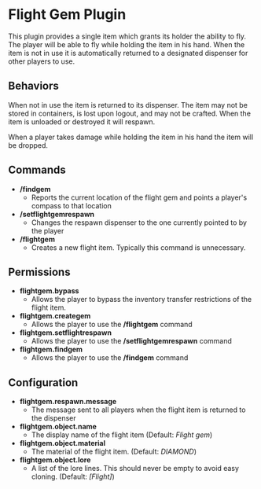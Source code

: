Flight Gem Plugin
=================

This plugin provides a single item which grants its holder the ability to fly.
The player will be able to fly while holding the item in his hand. When the item
is not in use it is automatically returned to a designated dispenser for other
players to use.

Behaviors
---------

When not in use the item is returned to its dispenser. The item may not be stored in
containers, is lost upon logout, and may not be crafted. When the item is unloaded or
destroyed it will respawn.

When a player takes damage while holding the item in his hand the item will be dropped.

Commands
--------

* **/findgem**
  * Reports the current location of the flight gem and points a player's compass to that location
* **/setflightgemrespawn**
  * Changes the respawn dispenser to the one currently pointed to by the player
* **/flightgem**
  * Creates a new flight item. Typically this command is unnecessary.

Permissions
-----------

* **flightgem.bypass**
  * Allows the player to bypass the inventory transfer restrictions of the flight item.
* **flightgem.creategem**
  * Allows the player to use the **/flightgem** command
* **flightgem.setflightrespawn**
  * Allows the player to use the **/setflightgemrespawn** command
* **flightgem.findgem**
  * Allows the player to use the **/findgem** command

Configuration
-------------

* **flightgem.respawn.message**
  * The message sent to all players when the flight item is returned to the dispenser
* **flightgem.object.name**
  * The display name of the flight item (Default: *Flight gem*)
* **flightgem.object.material**
  * The material of the flight item. (Default: *DIAMOND*)
* **flightgem.object.lore**
  * A list of the lore lines. This should never be empty to avoid easy cloning. (Default: *[Flight]*)
